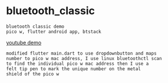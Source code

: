# bluetooth_classic

```
bluetooth classic demo
pico w, flutter android app, btstack
```

[youtube demo](https://www.youtube.com/watch?v=ko_IgcIizaU)

```
modified flutter main.dart to use dropdownbutton and maps
number to pico w mac address, I use linux bluetoothctl scan
to find the individual pico w mac address then I use a 
felt tip pen to mark the unique number on the metal 
shield of the pico w
```
